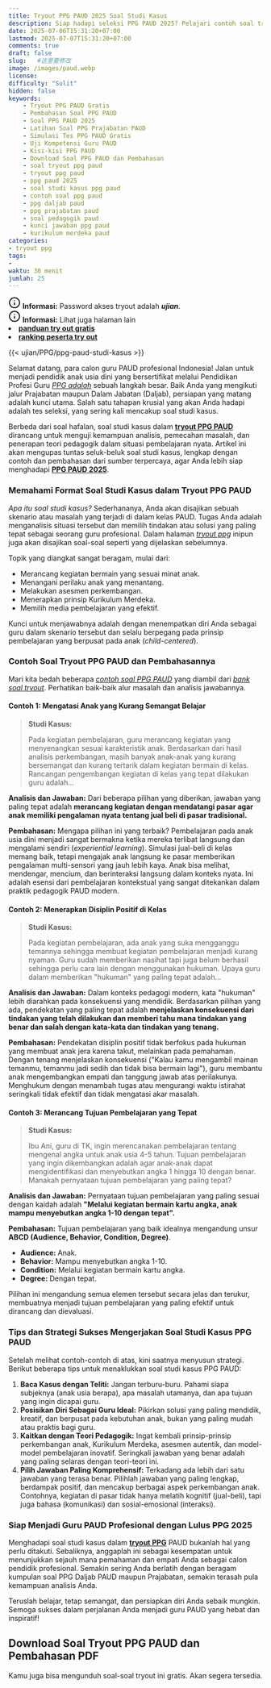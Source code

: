 ```yaml
---
title: Tryout PPG PAUD 2025 Soal Studi Kasus
description: Siap hadapi seleksi PPG PAUD 2025? Pelajari contoh soal tryout PPG PAUD terbaru, fokus pada studi kasus pembelajaran, asesmen, dan pedagogik. Lengkap dengan pembahasan mendalam dan kunci jawaban untuk persiapan PPG Prajabatan dan Daljab.
date: 2025-07-06T15:31:20+07:00
lastmod: 2025-07-07T15:31:20+07:00
comments: true
draft: false 
slug:   #这里要修改
image: /images/paud.webp
license: 
difficulty: "Sulit"
hidden: false
keywords: 
    - Tryout PPG PAUD Gratis
    - Pembahasan Soal PPG PAUD
    - Soal PPG PAUD 2025
    - Latihan Soal PPG Prajabatan PAUD
    - Simulasi Tes PPG PAUD Gratis
    - Uji Kompetensi Guru PAUD
    - Kisi-kisi PPG PAUD
    - Download Soal PPG PAUD dan Pembahasan
    - soal tryout ppg paud
    - tryout ppg paud
    - ppg paud 2025
    - soal studi kasus ppg paud
    - contoh soal ppg paud
    - ppg daljab paud
    - ppg prajabatan paud
    - soal pedagogik paud
    - kunci jawaban ppg paud
    - kurikulum merdeka paud
categories:
- tryout ppg
tags:
- 
waktu: 30 menit
jumlah: 25
---
```


<div class="alert alert-info">
  <svg xmlns="http://www.w3.org/2000/svg" width="24" height="24" viewBox="0 0 24 24" fill="none" stroke="currentColor" stroke-width="2" stroke-linecap="round" stroke-linejoin="round" class="feather feather-info"><circle cx="12" cy="12" r="10"></circle><line x1="12" y1="16" x2="12" y2="12"></line>    <line x1="12" y1="8" x2="12.01" y2="8"></line>  </svg>
  <span><strong>Informasi:</strong> Password akses tryout adalah <b><i>ujian</b></i>.</span>
</div>
<div class="alert alert-info">
  <svg xmlns="http://www.w3.org/2000/svg" width="24" height="24" viewBox="0 0 24 24" fill="none" stroke="currentColor" stroke-width="2" stroke-linecap="round" stroke-linejoin="round" class="feather feather-info"><circle cx="12" cy="12" r="10"></circle><line x1="12" y1="16" x2="12" y2="12"></line>    <line x1="12" y1="8" x2="12.01" y2="8"></line>  </svg>
  <span><strong>Informasi:</strong> Lihat juga halaman lain<b> <li><a href="/ujian/cara-ikut-tryout-online-gratis">panduan try out gratis</a></li></b> <b><li><a href="/ujian/ranking-peserta-tryout">ranking peserta try out</a></li></b></span>
</div>



{{< ujian/PPG/ppg-paud-studi-kasus >}}

Selamat datang, para calon guru PAUD profesional Indonesia! Jalan untuk menjadi pendidik anak usia dini yang bersertifikat melalui Pendidikan Profesi Guru *[PPG adalah](/mengenal-apa-itu-ppg-guru/)* sebuah langkah besar. Baik Anda yang mengikuti jalur Prajabatan maupun Dalam Jabatan (Daljab), persiapan yang matang adalah kunci utama. Salah satu tahapan krusial yang akan Anda hadapi adalah tes seleksi, yang sering kali mencakup soal studi kasus.

Berbeda dari soal hafalan, soal studi kasus dalam **[tryout PPG PAUD](/ujian/ppg/tryout-ppg-paud-soal-studi-kasus/)** dirancang untuk menguji kemampuan analisis, pemecahan masalah, dan penerapan teori pedagogik dalam situasi pembelajaran nyata. Artikel ini akan mengupas tuntas seluk-beluk soal studi kasus, lengkap dengan contoh dan pembahasan dari sumber terpercaya, agar Anda lebih siap menghadapi **[PPG PAUD 2025](/ujian/)**.

### Memahami Format Soal Studi Kasus dalam Tryout PPG PAUD

*Apa itu soal studi kasus?* Sederhananya, Anda akan disajikan sebuah skenario atau masalah yang terjadi di dalam kelas PAUD. Tugas Anda adalah menganalisis situasi tersebut dan memilih tindakan atau solusi yang paling tepat sebagai seorang guru profesional. Dalam halaman *[tryout ppg](/categories/tryout-ppg/)* inipun juga akan disajikan soal-soal seperti yang dijelaskan sebelumnya.

Topik yang diangkat sangat beragam, mulai dari:

* Merancang kegiatan bermain yang sesuai minat anak.
* Menangani perilaku anak yang menantang.
* Melakukan asesmen perkembangan.
* Menerapkan prinsip Kurikulum Merdeka.
* Memilih media pembelajaran yang efektif.

Kunci untuk menjawabnya adalah dengan menempatkan diri Anda sebagai guru dalam skenario tersebut dan selalu berpegang pada prinsip pembelajaran yang berpusat pada anak (*child-centered*).

### Contoh Soal Tryout PPG PAUD dan Pembahasannya

Mari kita bedah beberapa *[contoh soal PPG PAUD](/ujian/ppg/tryout-ppg-paud/)* yang diambil dari *[bank soal tryout](/ujian/)*. Perhatikan baik-baik alur masalah dan analisis jawabannya.

#### Contoh 1: Mengatasi Anak yang Kurang Semangat Belajar

> **Studi Kasus:**
>
> Pada kegiatan pembelajaran, guru merancang kegiatan yang menyenangkan sesuai karakteristik anak. Berdasarkan dari hasil analisis perkembangan, masih banyak anak-anak yang kurang bersemangat dan kurang tertarik dalam kegiatan bermain di kelas. Rancangan pengembangan kegiatan di kelas yang tepat dilakukan guru adalah...

**Analisis dan Jawaban:**
Dari beberapa pilihan yang diberikan, jawaban yang paling tepat adalah **merancang kegiatan dengan mendatangi pasar agar anak memiliki pengalaman nyata tentang jual beli di pasar tradisional.**

**Pembahasan:**
Mengapa pilihan ini yang terbaik? Pembelajaran pada anak usia dini menjadi sangat bermakna ketika mereka terlibat langsung dan mengalami sendiri (*experiential learning*). Simulasi jual-beli di kelas memang baik, tetapi mengajak anak langsung ke pasar memberikan pengalaman multi-sensori yang jauh lebih kaya. Anak bisa melihat, mendengar, mencium, dan berinteraksi langsung dalam konteks nyata. Ini adalah esensi dari pembelajaran kontekstual yang sangat ditekankan dalam praktik pedagogik PAUD modern.

#### Contoh 2: Menerapkan Disiplin Positif di Kelas

> **Studi Kasus:**
>
> Pada kegiatan pembelajaran, ada anak yang suka mengganggu temannya sehingga membuat kegiatan pembelajaran menjadi kurang nyaman. Guru sudah memberikan nasihat tapi juga belum berhasil sehingga perlu cara lain dengan menggunakan hukuman. Upaya guru dalam memberikan "hukuman" yang paling tepat adalah...

**Analisis dan Jawaban:**
Dalam konteks pedagogi modern, kata "hukuman" lebih diarahkan pada konsekuensi yang mendidik. Berdasarkan pilihan yang ada, pendekatan yang paling tepat adalah **menjelaskan konsekuensi dari tindakan yang telah dilakukan dan memberi tahu mana tindakan yang benar dan salah dengan kata-kata dan tindakan yang tenang.**

**Pembahasan:**
Pendekatan disiplin positif tidak berfokus pada hukuman yang membuat anak jera karena takut, melainkan pada pemahaman. Dengan tenang menjelaskan konsekuensi ("Kalau kamu mengambil mainan temanmu, temanmu jadi sedih dan tidak bisa bermain lagi"), guru membantu anak mengembangkan empati dan tanggung jawab atas perilakunya. Menghukum dengan menambah tugas atau mengurangi waktu istirahat seringkali tidak efektif dan tidak mengatasi akar masalah.

#### Contoh 3: Merancang Tujuan Pembelajaran yang Tepat

> **Studi Kasus:**
>
> Ibu Ani, guru di TK, ingin merencanakan pembelajaran tentang mengenal angka untuk anak usia 4-5 tahun. Tujuan pembelajaran yang ingin dikembangkan adalah agar anak-anak dapat mengidentifikasi dan menyebutkan angka 1 hingga 10 dengan benar. Manakah pernyataan tujuan pembelajaran yang paling tepat?

**Analisis dan Jawaban:**
Pernyataan tujuan pembelajaran yang paling sesuai dengan kaidah adalah **"Melalui kegiatan bermain kartu angka, anak mampu menyebutkan angka 1-10 dengan tepat".**

**Pembahasan:**
Tujuan pembelajaran yang baik idealnya mengandung unsur **ABCD (Audience, Behavior, Condition, Degree)**.
* **Audience:** Anak.
* **Behavior:** Mampu menyebutkan angka 1-10.
* **Condition:** Melalui kegiatan bermain kartu angka.
* **Degree:** Dengan tepat.

Pilihan ini mengandung semua elemen tersebut secara jelas dan terukur, membuatnya menjadi tujuan pembelajaran yang paling efektif untuk dirancang dan dievaluasi.

### Tips dan Strategi Sukses Mengerjakan Soal Studi Kasus PPG PAUD

Setelah melihat contoh-contoh di atas, kini saatnya menyusun strategi. Berikut beberapa tips untuk menaklukkan soal studi kasus PPG PAUD:

1.  **Baca Kasus dengan Teliti:** Jangan terburu-buru. Pahami siapa subjeknya (anak usia berapa), apa masalah utamanya, dan apa tujuan yang ingin dicapai guru.
2.  **Posisikan Diri Sebagai Guru Ideal:** Pikirkan solusi yang paling mendidik, kreatif, dan berpusat pada kebutuhan anak, bukan yang paling mudah atau praktis bagi guru.
3.  **Kaitkan dengan Teori Pedagogik:** Ingat kembali prinsip-prinsip perkembangan anak, Kurikulum Merdeka, asesmen autentik, dan model-model pembelajaran inovatif. Seringkali jawaban yang benar adalah yang paling selaras dengan teori-teori ini.
4.  **Pilih Jawaban Paling Komprehensif:** Terkadang ada lebih dari satu jawaban yang terasa benar. Pilihlah jawaban yang paling lengkap, berdampak positif, dan mencakup berbagai aspek perkembangan anak. Contohnya, kegiatan di pasar tidak hanya melatih kognitif (jual-beli), tapi juga bahasa (komunikasi) dan sosial-emosional (interaksi).

### Siap Menjadi Guru PAUD Profesional dengan Lulus PPG 2025

Menghadapi soal studi kasus dalam **[tryout PPG](/categories/ppg/)** PAUD bukanlah hal yang perlu ditakuti. Sebaliknya, anggaplah ini sebagai kesempatan untuk menunjukkan sejauh mana pemahaman dan empati Anda sebagai calon pendidik profesional. Semakin sering Anda berlatih dengan beragam kumpulan soal PPG Daljab PAUD maupun Prajabatan, semakin terasah pula kemampuan analisis Anda.

Teruslah belajar, tetap semangat, dan persiapkan diri Anda sebaik mungkin. Semoga sukses dalam perjalanan Anda menjadi guru PAUD yang hebat dan inspiratif!

## Download Soal Tryout PPG PAUD dan Pembahasan PDF
Kamu juga bisa mengunduh soal-soal tryout ini gratis. Akan segera tersedia.